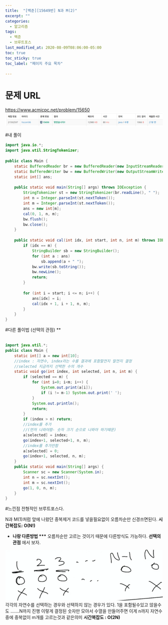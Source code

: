 ```yaml
---
title:  "[백준][15649번] N과 M(2)"
excerpt: ""
categories:
  - 알고리즘
tags:
  - 백준
  - 브루트포스
last_modified_at: 2020-08-09T08:06:00-05:00
toc: true
toc_sticky: true
toc_label: "페이지 주요 목차"

---
```

# 문제 URL
https://www.acmicpc.net/problem/15650
![boj15650a](/images/2020/08/boj15650a.png)


#내 풀이
```java
import java.io.*;
import java.util.StringTokenizer;

public class Main {
    static BufferedReader br = new BufferedReader(new InputStreamReader(System.in));
    static BufferedWriter bw = new BufferedWriter(new OutputStreamWriter(System.out));
    static int[] ans;

    public static void main(String[] args) throws IOException {
        StringTokenizer st = new StringTokenizer(br.readLine(), " ");
        int n = Integer.parseInt(st.nextToken());
        int m = Integer.parseInt(st.nextToken());
        ans = new int[m];
        cal(0, 1, n, m);
        bw.flush();
        bw.close();
    }

    public static void cal(int idx, int start, int n, int m) throws IOException {
        if (idx == m) {
            StringBuilder sb = new StringBuilder();
            for (int a : ans)
                sb.append(a + " ");
            bw.write(sb.toString());
            bw.newLine();
            return;
        }

        for (int i = start; i <= n; i++) {
            ans[idx] = i;
            cal(idx + 1, i + 1, n, m);
        }
    }
}
```

#다른 풀이법 (선택의 관점) **
```java

import java.util.*;
public class Main {
    static int[] a = new int[10];
    //index : 자연수, index라는 수를 결과에 포함할껀지 말껀지 결정
    //selected 지금까지 선택한 수의 개수
    static void go(int index, int selected, int n, int m) {
        if (selected == m) {
            for (int i=0; i<m; i++) {
                System.out.print(a[i]);
                if (i != m-1) System.out.print(' ');
            }
            System.out.println();
            return;
        }
        if (index > n) return;
        //index를 추가
        //(먼저 나와야함- 숫자 크기 순으로 나와야 하기떄문)
        a[selected] = index;
        go(index+1, selected+1, n, m);
        //index를 추가안함
        a[selected] = 0;
        go(index+1, selected, n, m);
    }   
    public static void main(String[] args) {
        Scanner sc = new Scanner(System.in);
        int n = sc.nextInt();
        int m = sc.nextInt();
        go(1, 0, n, m);
    }
}
```

#느낀점
전형적인 브루트포스다.

N과 M(1)처럼 앞에 나왔던 중복제거 코드를
넣을필요없이 오름차순만 신경쓰면된다.
__시간복잡도: O(N!)__

- __나랑 다른방법 ***__
오름차순만 고르는 것이기 때문에 다른방식도 가능하다.
__선택의 관점__ 에서 보자.

![boj15650](/images/2020/08/boj15650.png)
각각의 자연수를 선택하는 경우와 선택하지 않는 경우가 있다.
1을 포함될수있고 않을수도 .......N까지 진행
이렇게 결정된 숫자만 모아서 수열을 만들어주면
이게 n까지 자연수중에 중복없이 m개를 고르는것과 같은의미
__시간복잡도 : O(2N)__
